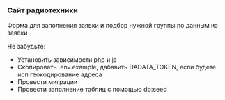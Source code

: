 ### Сайт радиотехники

Форма для заполнения заявки и подбор нужной группы по данным из заявки

Не забудьте:
- Установить зависимости php и js
- Скопировать .env.example, дабавить DADATA_TOKEN, если будете исп геокодирование адреса
- Провести миграции
- Провести заполнение таблиц с помощью db:seed
